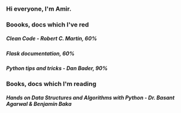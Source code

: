 ### Hi everyone, I'm Amir.
### Boooks, docs which I've red
##### Clean Code - Robert C. Martin, 60%
##### Flask documentation, 60%
##### Python tips and tricks - Dan Bader, 90%
### Books, docs which I'm reading
##### Hands on Data Structures and Algorithms with Python - Dr. Basant Agarwal & Benjamin Baka

